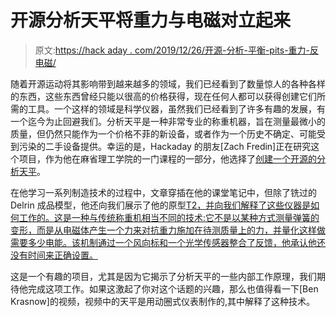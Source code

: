 # 开源分析天平将重力与电磁对立起来

> 原文:[https://hack aday . com/2019/12/26/开源-分析-平衡-pits-重力-反电磁/](https://hackaday.com/2019/12/26/open-source-analytical-balance-pits-gravity-against-electromagnetism/)

随着开源运动将其影响带到越来越多的领域，我们已经看到了数量惊人的各种各样的东西，这些东西曾经只能以很高的价格获得，现在任何人都可以获得创建它们所需的工具。一个这样的领域是科学仪器，虽然我们已经看到了许多有趣的发展，有一个迄今为止回避我们。分析天平是一种非常专业的称重机器，旨在测量最微小的质量，但仍然只能作为一个价格不菲的新设备，或者作为一个历史不确定、可能受到污染的二手设备提供。幸运的是，Hackaday 的朋友[Zach Fredin]正在研究这个项目，作为他在麻省理工学院的一门课程的一部分，他选择了[创建一个开源的分析天平](http://fab.cba.mit.edu/classes/863.19/CBA/people/zach/final.html)。

在他学习一系列制造技术的过程中，文章穿插在他的课堂笔记中，但除了铣过的 Delrin 成品模型，他还向我们展示了他的原型[T2，并向我们解释了这些仪器是如何工作的。这是一种与传统称重机相当不同的技术:它不是以某种方式测量弹簧的变形，而是从电磁体产生一个力来对抗重力施加在待测质量上的力，并量化这样做需要多少电能。该机制通过一个风向标和一个光学传感器整合了反馈，他承认他还没有时间来正确设置。](http://fab.cba.mit.edu/classes/863.19/CBA/people/zach/week01.html)

这是一个有趣的项目，尤其是因为它揭示了分析天平的一些内部工作原理，我们期待他完成这项工作。如果这激起了你对这个话题的兴趣，那么也值得看一下[Ben Krasnow]的视频，视频中的天平是用动圈式仪表制作的,其中解释了这种技术。